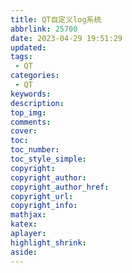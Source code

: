 ```yaml
---
title: QT自定义log系统
abbrlink: 25700
date: 2023-04-29 19:51:29
updated:
tags:
 - QT 
categories:
 - QT
keywords:
description:
top_img:
comments:
cover:
toc:
toc_number:
toc_style_simple:
copyright:
copyright_author:
copyright_author_href:
copyright_url:
copyright_info:
mathjax:
katex:
aplayer:
highlight_shrink:
aside:
---
```

